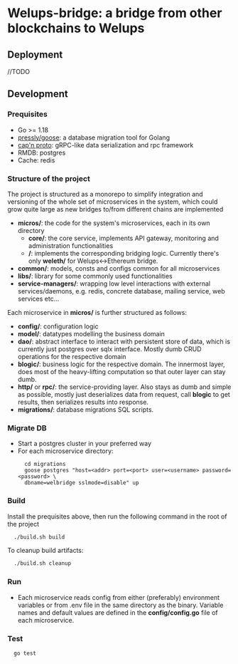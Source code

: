 Welups-bridge: a bridge from other blockchains to Welups
========================================================

## Deployment
//TODO

## Development
### Prequisites
  * Go >= 1.18
  * [pressly/goose](https://github.com/pressly/goose): a database migration tool for Golang
  * [cap'n proto](https://capnproto.org/): gRPC-like data serialization and rpc framework
  * RMDB: postgres
  * Cache: redis
### Structure of the project

The project is structured as a monorepo to simplify integration and versioning of the
whole set of microservices in the system, which could grow quite large as new bridges
to/from different chains are implemented
* **micros/**: the code for the system's microservices, each in its own directory
  * **core/**: the core service, implements API gateway, monitoring and administration
    functionalities
  * **<bridge>/**: implements the corresponding bridging logic. Currently there's only
    **weleth/** for Welups<->Ethereum bridge.
* **common/**: models, consts and configs common for all microservices
* **libs/**: library for some commonly used functionalities
* **service-managers/**: wrapping low level interactions with external services/daemons,
  e.g. redis, concrete database, mailing service, web services etc...

Each microservice in **micros/** is further structured as follows:
* **config/**: configuration logic
* **model/**: datatypes modelling the business domain
* **dao/**: abstract interface to interact with persistent store of data, which is
  currently just postgres over sqlx interface. Mostly dumb CRUD operations for the
  respective domain
* **blogic/**: business logic for the respective domain. The innermost layer, does most of
  the heavy-lifting computation so that outer layer can stay dumb.
* **http/** or **rpc/**: the service-providing layer. Also stays as dumb and simple as
  possible, mostly just deserializes data from request, call **blogic** to get results,
  then serializes results into response.
* **migrations/**: database migrations SQL scripts.

### Migrate DB
  * Start a postgres cluster in your preferred way
  * For each microservice directory:
    ```
      cd migrations
      goose postgres "host=<addr> port=<port> user=<username> password=<password> \
      dbname=welbridge sslmode=disable" up
    ```
### Build
Install the prequisites above, then run the following command in the root of the project
```sh
  ./build.sh build
```

To cleanup build artifacts:
```sh
  ./build.sh cleanup
```

### Run
* Each microservice reads config from either (preferably) environment variables or from
  .env file in the same directory as the binary. Variable names and default values are
  defined in the **config/config.go** file of each microservice.
### Test
```sh
  go test
```
